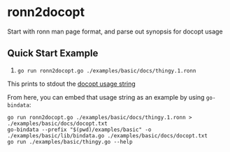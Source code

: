 # ronn2docopt
Start with ronn man page format, and parse out synopsis for docopt usage

## Quick Start Example

1. `go run ronn2docopt.go ./examples/basic/docs/thingy.1.ronn`

This prints to stdout the [docopt usage string](http://docopt.org/)

From here, you can embed that usage string as an example by using `go-bindata`:

```
go run ronn2docopt.go ./examples/basic/docs/thingy.1.ronn > ./examples/basic/docs/docopt.txt
go-bindata --prefix "$(pwd)/examples/basic" -o ./examples/basic/lib/bindata.go ./examples/basic/docs/docopt.txt
go run ./examples/basic/thingy.go --help
```
